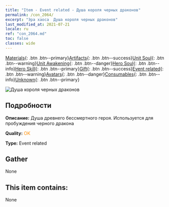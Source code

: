 ```yaml
---
title: "Item - Event related - Душа короля черных драконов"
permalink: /con_2064/
excerpt: "Эра хаоса  Душа короля черных драконов"
last_modified_at: 2021-07-21
locale: ru
ref: "con_2064.md"
toc: false
classes: wide
---
```

 [Materials](/ItemsRU/){: .btn .btn--primary}[Artifacts](/ItemsRU/Artifacts/){: .btn .btn--success}[Unit Soul](/ItemsRU/UnitSoul/){: .btn .btn--warning}[Unit Awakening](/ItemsRU/UnitAwakening/){: .btn .btn--danger}[Hero Soul](/ItemsRU/HeroSoul/){: .btn .btn--info}[Hero Skill](/ItemsRU/HeroSkill/){: .btn .btn--primary}[Gift](/ItemsRU/Gift/){: .btn .btn--success}[Event related](/ItemsRU/Events/){: .btn .btn--warning}[Avatars](/ItemsRU/Avatars/){: .btn .btn--danger}[Consumables](/ItemsRU/Consumables/){: .btn .btn--info}[Unknown](/ItemsRU/Unknown/){: .btn .btn--primary}

 ![Душа короля черных драконов](/images/t/juexing_707.png)

## Подробности
 **Описание:** Душа древнего бессмертного героя. Используется для пробуждения черного дракона

 **Quality:** <span style="color: #FF8C00">OK</span>

 **Type:** Event related

## Gather

  None

## This item contains:

  None

